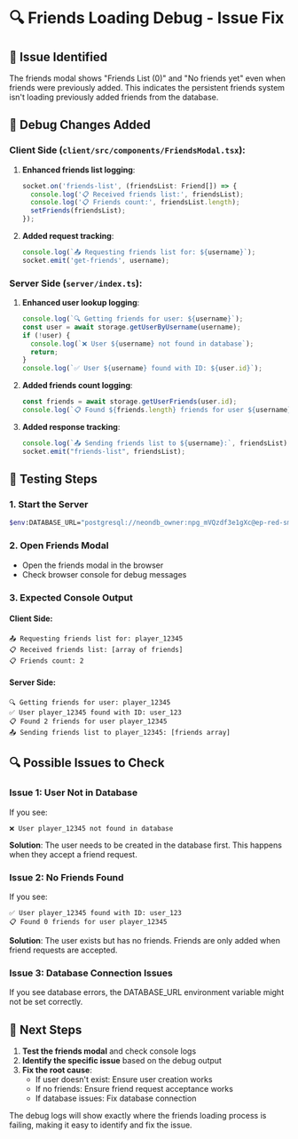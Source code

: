 # 🔍 Friends Loading Debug - Issue Fix

## 🐛 **Issue Identified**
The friends modal shows "Friends List (0)" and "No friends yet" even when friends were previously added. This indicates the persistent friends system isn't loading previously added friends from the database.

## 🔧 **Debug Changes Added**

### **Client Side (`client/src/components/FriendsModal.tsx`):**
1. **Enhanced friends list logging**:
   ```javascript
   socket.on('friends-list', (friendsList: Friend[]) => {
     console.log('📋 Received friends list:', friendsList);
     console.log('📋 Friends count:', friendsList.length);
     setFriends(friendsList);
   });
   ```

2. **Added request tracking**:
   ```javascript
   console.log(`📤 Requesting friends list for: ${username}`);
   socket.emit('get-friends', username);
   ```

### **Server Side (`server/index.ts`):**
1. **Enhanced user lookup logging**:
   ```javascript
   console.log(`🔍 Getting friends for user: ${username}`);
   const user = await storage.getUserByUsername(username);
   if (!user) {
     console.log(`❌ User ${username} not found in database`);
     return;
   }
   console.log(`✅ User ${username} found with ID: ${user.id}`);
   ```

2. **Added friends count logging**:
   ```javascript
   const friends = await storage.getUserFriends(user.id);
   console.log(`📋 Found ${friends.length} friends for user ${username}`);
   ```

3. **Added response tracking**:
   ```javascript
   console.log(`📤 Sending friends list to ${username}:`, friendsList);
   socket.emit("friends-list", friendsList);
   ```

## 🧪 **Testing Steps**

### **1. Start the Server**
```bash
$env:DATABASE_URL="postgresql://neondb_owner:npg_mVQzdf3e1gXc@ep-red-smoke-adugfig6-pooler.c-2.us-east-1.aws.neon.tech/neondb?sslmode=require&channel_binding=require"; npx tsx server/index.ts
```

### **2. Open Friends Modal**
- Open the friends modal in the browser
- Check browser console for debug messages

### **3. Expected Console Output**

#### **Client Side:**
```
📤 Requesting friends list for: player_12345
📋 Received friends list: [array of friends]
📋 Friends count: 2
```

#### **Server Side:**
```
🔍 Getting friends for user: player_12345
✅ User player_12345 found with ID: user_123
📋 Found 2 friends for user player_12345
📤 Sending friends list to player_12345: [friends array]
```

## 🔍 **Possible Issues to Check**

### **Issue 1: User Not in Database**
If you see:
```
❌ User player_12345 not found in database
```
**Solution**: The user needs to be created in the database first. This happens when they accept a friend request.

### **Issue 2: No Friends Found**
If you see:
```
✅ User player_12345 found with ID: user_123
📋 Found 0 friends for user player_12345
```
**Solution**: The user exists but has no friends. Friends are only added when friend requests are accepted.

### **Issue 3: Database Connection Issues**
If you see database errors, the DATABASE_URL environment variable might not be set correctly.

## 🎯 **Next Steps**

1. **Test the friends modal** and check console logs
2. **Identify the specific issue** based on the debug output
3. **Fix the root cause**:
   - If user doesn't exist: Ensure user creation works
   - If no friends: Ensure friend request acceptance works
   - If database issues: Fix database connection

The debug logs will show exactly where the friends loading process is failing, making it easy to identify and fix the issue.
